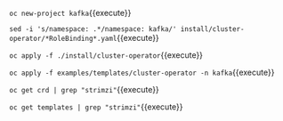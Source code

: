 `oc new-project kafka`{{execute}}

`sed -i 's/namespace: .*/namespace: kafka/' install/cluster-operator/*RoleBinding*.yaml`{{execute}}

`oc apply -f ./install/cluster-operator`{{execute}}

`oc apply -f examples/templates/cluster-operator -n kafka`{{execute}}

`oc get crd | grep "strimzi"`{{execute}}

`oc get templates | grep "strimzi"`{{execute}}
